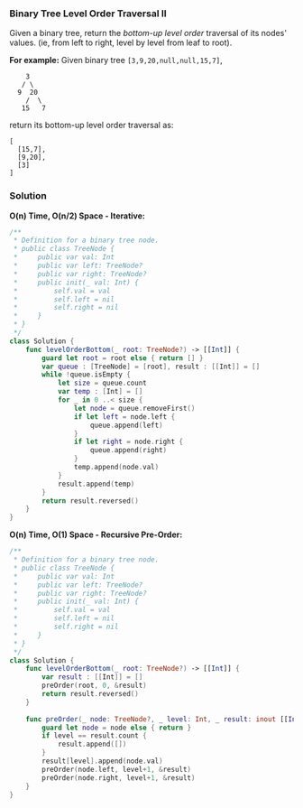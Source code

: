 
### Binary Tree Level Order Traversal II

Given a binary tree, return the *bottom-up level order* traversal of its nodes' values. (ie, from left to right, level by level from leaf to root).

__For example:__
Given binary tree `[3,9,20,null,null,15,7]`,
```
    3
   / \
  9  20
    /  \
   15   7
```
return its bottom-up level order traversal as:
```
[
  [15,7],
  [9,20],
  [3]
]
```

### Solution
__O(n) Time, O(n/2) Space - Iterative:__
```Swift
/**
 * Definition for a binary tree node.
 * public class TreeNode {
 *     public var val: Int
 *     public var left: TreeNode?
 *     public var right: TreeNode?
 *     public init(_ val: Int) {
 *         self.val = val
 *         self.left = nil
 *         self.right = nil
 *     }
 * }
 */
class Solution {
    func levelOrderBottom(_ root: TreeNode?) -> [[Int]] {
        guard let root = root else { return [] }
        var queue : [TreeNode] = [root], result : [[Int]] = []
        while !queue.isEmpty {
            let size = queue.count
            var temp : [Int] = []
            for _ in 0 ..< size {
                let node = queue.removeFirst()
                if let left = node.left {
                    queue.append(left)
                }
                if let right = node.right {
                    queue.append(right)
                }
                temp.append(node.val)
            }
            result.append(temp)
        }
        return result.reversed()
    }
}
```
__O(n) Time, O(1) Space - Recursive Pre-Order:__
```Swift
/**
 * Definition for a binary tree node.
 * public class TreeNode {
 *     public var val: Int
 *     public var left: TreeNode?
 *     public var right: TreeNode?
 *     public init(_ val: Int) {
 *         self.val = val
 *         self.left = nil
 *         self.right = nil
 *     }
 * }
 */
class Solution {
    func levelOrderBottom(_ root: TreeNode?) -> [[Int]] {
        var result : [[Int]] = []
        preOrder(root, 0, &result)
        return result.reversed()
    }
    
    func preOrder(_ node: TreeNode?, _ level: Int, _ result: inout [[Int]]) {
        guard let node = node else { return }
        if level == result.count {
            result.append([])
        }
        result[level].append(node.val)
        preOrder(node.left, level+1, &result)
        preOrder(node.right, level+1, &result)
    }
}
```